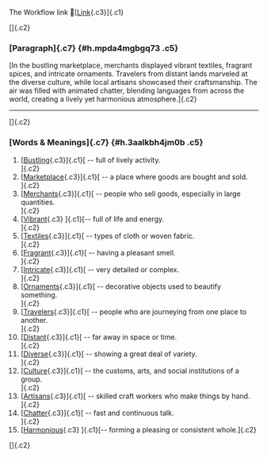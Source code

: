 The Workflow link
👏[[Link](https://www.google.com/url?q=http://www.google.com&sa=D&source=editors&ust=1760730466801930&usg=AOvVaw1BkTFIWsJvU7CsyZCWiTJu){.c3}]{.c1}

[]{.c2}

### [Paragraph]{.c7} {#h.mpda4mgbgq73 .c5}

[In the bustling marketplace, merchants displayed vibrant textiles,
fragrant spices, and intricate ornaments. Travelers from distant lands
marveled at the diverse culture, while local artisans showcased their
craftsmanship. The air was filled with animated chatter, blending
languages from across the world, creating a lively yet harmonious
atmosphere.]{.c2}

------------------------------------------------------------------------

[]{.c2}

### [Words & Meanings]{.c7} {#h.3aalkbh4jm0b .c5}

1.  [[Bustling](https://www.google.com/url?q=http://www.google.com&sa=D&source=editors&ust=1760730466802541&usg=AOvVaw0Lq2Dz6VWuCozIUXoeifpq){.c3}]{.c1}[ --
    full of lively activity.\
    ]{.c2}
2.  [[Marketplace](https://www.google.com/url?q=http://www.google.com&sa=D&source=editors&ust=1760730466802662&usg=AOvVaw3ZMDUNk8JVyrYg2hHJAXCN){.c3}]{.c1}[ --
    a place where goods are bought and sold.\
    ]{.c2}
3.  [[Merchants](https://www.google.com/url?q=http://www.google.com&sa=D&source=editors&ust=1760730466802777&usg=AOvVaw2IxS_2W3EC_HvI8cTKzCfG){.c3}]{.c1}[ --
    people who sell goods, especially in large quantities.\
    ]{.c2}
4.  [[Vibrant](https://www.google.com/url?q=http://www.google.com&sa=D&source=editors&ust=1760730466802909&usg=AOvVaw1eNynIP1ofLmW9MpEFf8VL){.c3}
    ]{.c1}[-- full of life and energy.\
    ]{.c2}
5.  [[Textiles](https://www.google.com/url?q=http://www.google.com&sa=D&source=editors&ust=1760730466803010&usg=AOvVaw3tF0fTwOOvMf37PS6F-wJD){.c3}]{.c1}[ --
    types of cloth or woven fabric.\
    ]{.c2}
6.  [[Fragrant](https://www.google.com/url?q=http://www.google.com&sa=D&source=editors&ust=1760730466803118&usg=AOvVaw1ldbcm909c5DE0IqUXU1Ge){.c3}]{.c1}[ --
    having a pleasant smell.\
    ]{.c2}
7.  [[Intricate](https://www.google.com/url?q=http://www.google.com&sa=D&source=editors&ust=1760730466803218&usg=AOvVaw1aIs0Y44dSuJSKayPFuELB){.c3}]{.c1}[ --
    very detailed or complex.\
    ]{.c2}
8.  [[Ornaments](https://www.google.com/url?q=http://www.google.com&sa=D&source=editors&ust=1760730466803316&usg=AOvVaw0oP0T99kGlAv3sRrQeJo3o){.c3}]{.c1}[ --
    decorative objects used to beautify something.\
    ]{.c2}
9.  [[Travelers](https://www.google.com/url?q=http://www.google.com&sa=D&source=editors&ust=1760730466803439&usg=AOvVaw1_ttJZPB9kb7qn3EP5DuSR){.c3}]{.c1}[ --
    people who are journeying from one place to another.\
    ]{.c2}
10. [[Distant](https://www.google.com/url?q=http://www.google.com&sa=D&source=editors&ust=1760730466803563&usg=AOvVaw2hY2nYlMr6rj26gthQHuX7){.c3}]{.c1}[ --
    far away in space or time.\
    ]{.c2}
11. [[Diverse](https://www.google.com/url?q=http://www.google.com&sa=D&source=editors&ust=1760730466803678&usg=AOvVaw2IaqlXHNwcBql-IAwUcJW8){.c3}]{.c1}[ --
    showing a great deal of variety.\
    ]{.c2}
12. [[Culture](https://www.google.com/url?q=http://www.google.com&sa=D&source=editors&ust=1760730466803784&usg=AOvVaw06a_vvoB5tX3PRv6IrgAqH){.c3}]{.c1}[ --
    the customs, arts, and social institutions of a group.\
    ]{.c2}
13. [[Artisans](https://www.google.com/url?q=http://www.google.com&sa=D&source=editors&ust=1760730466803917&usg=AOvVaw0kwoJ_NsoBHup12zgQJ758){.c3}]{.c1}[ --
    skilled craft workers who make things by hand.\
    ]{.c2}
14. [[Chatter](https://www.google.com/url?q=http://www.google.com&sa=D&source=editors&ust=1760730466804033&usg=AOvVaw24Kr-WSPAdSd-Qq9XA8d1M){.c3}]{.c1}[ --
    fast and continuous talk.\
    ]{.c2}
15. [[Harmonious](https://www.google.com/url?q=http://www.google.com&sa=D&source=editors&ust=1760730466804134&usg=AOvVaw0A0Pr0suUJ2VdlqTcge7PO){.c3}
    ]{.c1}[-- forming a pleasing or consistent whole.]{.c2}

[]{.c2}
